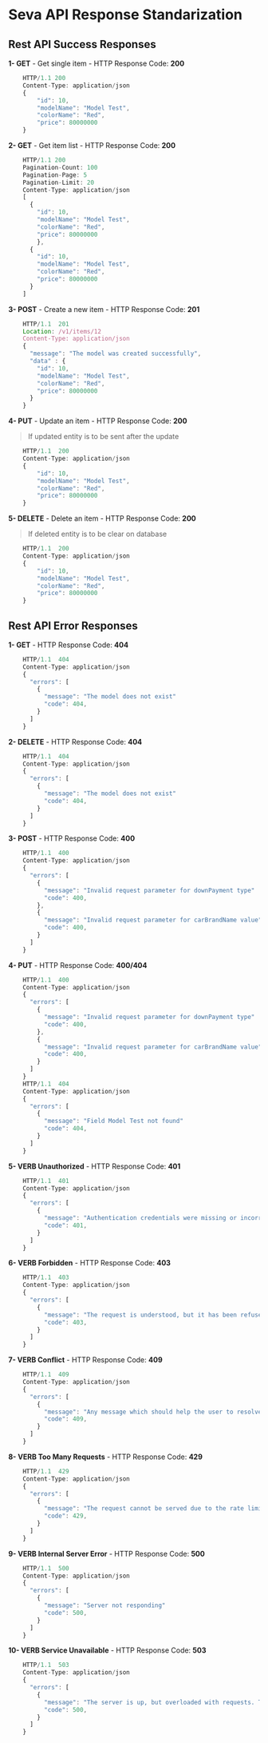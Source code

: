 # Seva API Response Standarization

## Rest API Success Responses

**1- GET** - Get single item - HTTP Response Code: **200**

```javascript
    HTTP/1.1 200
    Content-Type: application/json
    {
        "id": 10,
        "modelName": "Model Test",
        "colorName": "Red",
        "price": 80000000
    }
```

**2- GET** - Get item list - HTTP Response Code: **200**

```javascript
    HTTP/1.1 200
    Pagination-Count: 100
    Pagination-Page: 5
    Pagination-Limit: 20
    Content-Type: application/json
    [
      {
        "id": 10,
        "modelName": "Model Test",
        "colorName": "Red",
        "price": 80000000
        },
      {
        "id": 10,
        "modelName": "Model Test",
        "colorName": "Red",
        "price": 80000000
      }
    ]
```

**3- POST** - Create a new item - HTTP Response Code: **201**

```javascript
    HTTP/1.1  201
    Location: /v1/items/12
    Content-Type: application/json
    {
      "message": "The model was created successfully",
      "data" : {
        "id": 10,
        "modelName": "Model Test",
        "colorName": "Red",
        "price": 80000000
      }
    }
```

**4- PUT** - Update an item - HTTP Response Code: **200**

> If updated entity is to be sent after the update

```javascript
    HTTP/1.1  200
    Content-Type: application/json
    {
        "id": 10,
        "modelName": "Model Test",
        "colorName": "Red",
        "price": 80000000
    }
```

**5- DELETE** - Delete an item - HTTP Response Code: **200**

> If deleted entity is to be clear on database

```javascript
    HTTP/1.1  200
    Content-Type: application/json
    {
        "id": 10,
        "modelName": "Model Test",
        "colorName": "Red",
        "price": 80000000
    }
```

## Rest API Error Responses

**1- GET** - HTTP Response Code: **404**

```javascript
    HTTP/1.1  404
    Content-Type: application/json
    {
      "errors": [
        {
          "message": "The model does not exist"
          "code": 404,
        }
      ]
    }
```

**2- DELETE** - HTTP Response Code: **404**

```javascript
    HTTP/1.1  404
    Content-Type: application/json
    {
      "errors": [
        {
          "message": "The model does not exist"
          "code": 404,
        }
      ]
    }
```

**3- POST** - HTTP Response Code: **400**

```javascript
    HTTP/1.1  400
    Content-Type: application/json
    {
      "errors": [
        {
          "message": "Invalid request parameter for downPayment type"
          "code": 400,
        },
        {
          "message": "Invalid request parameter for carBrandName value"
          "code": 400,
        }
      ]
    }
```

**4- PUT** - HTTP Response Code: **400/404**

```javascript
    HTTP/1.1  400
    Content-Type: application/json
    {
      "errors": [
        {
          "message": "Invalid request parameter for downPayment type"
          "code": 400,
        },
        {
          "message": "Invalid request parameter for carBrandName value"
          "code": 400,
        }
      ]
    }
    HTTP/1.1  404
    Content-Type: application/json
    {
      "errors": [
        {
          "message": "Field Model Test not found"
          "code": 404,
        }
      ]
    }
```

**5- VERB Unauthorized** - HTTP Response Code: **401**

```javascript
    HTTP/1.1  401
    Content-Type: application/json
    {
      "errors": [
        {
          "message": "Authentication credentials were missing or incorrect"
          "code": 401,
        }
      ]
    }
```

**6- VERB Forbidden** - HTTP Response Code: **403**

```javascript
    HTTP/1.1  403
    Content-Type: application/json
    {
      "errors": [
        {
          "message": "The request is understood, but it has been refused or access is not allowed"
          "code": 403,
        }
      ]
    }
```

**7- VERB Conflict** - HTTP Response Code: **409**

```javascript
    HTTP/1.1  409
    Content-Type: application/json
    {
      "errors": [
        {
          "message": "Any message which should help the user to resolve the conflict"
          "code": 409,
        }
      ]
    }
```

**8- VERB Too Many Requests** - HTTP Response Code: **429**

```javascript
    HTTP/1.1  429
    Content-Type: application/json
    {
      "errors": [
        {
          "message": "The request cannot be served due to the rate limit having been exhausted for the resource"
          "code": 429,
        }
      ]
    }
```

**9- VERB Internal Server Error** - HTTP Response Code: **500**

```javascript
    HTTP/1.1  500
    Content-Type: application/json
    {
      "errors": [
        {
          "message": "Server not responding"
          "code": 500,
        }
      ]
    }
```

**10- VERB Service Unavailable** - HTTP Response Code: **503**

```javascript
    HTTP/1.1  503
    Content-Type: application/json
    {
      "errors": [
        {
          "message": "The server is up, but overloaded with requests. Try again later"
          "code": 500,
        }
      ]
    }
```

